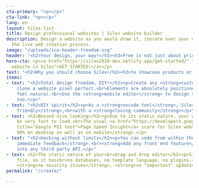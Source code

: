 ```yaml
---
cta-primary: "<p></p>"
cta-link: "<p></p>"
lang: en
layout: tiles-list
title: Design professional websites | Silex website builder
description: Design a website as you would draw it, iterate over your design, embrace
  the live web creation process.
image: "/uploads/ico-header-freedom.svg"
header: "<h2>Your design, your way!</h2><h3>Free is not just about price. #Freedom.</h3>"
hero-cta: <p><a href="https://silex2020-dev.netlify.app/get-started/" title="Create
  website in Silex">GET STARTED!</a></p>
text: "<h2>Why you should choose Silex</h2><h3>to showcase products or a project?</h3>"
items:
- text: "<h2>Total design freedom, DIY!</h2><p>Create any <strong>custom design</strong>,
    clone a website pixel perfect.<br>Elements are absolutely positioned to make it
    feel natural.<br>Use the <strong>mobile editor</strong> to design the mobile version
    too.</p>"
- text: "<h2>DIY spirit</h2><p>As a <strong>nocode tool</strong>, Silex is <strong>maker
    friendly</strong>,<br>with a <strong>loving community</strong></p>"
- text: <h2>Beyond nice looking</h2><p>Due to its static nature, your website will
    be very fast to load.<br>The usual <a href="https://developers.google.com/speed/pagespeed/insights/"
    title="Google PSI test">Page Speed Insight</a> score for Silex websites is<br><strong>&gt;
    90% on desktop as well as on mobile</strong>.</p>
- text: "<h2>Hacking without limits</h2><p>You can code from within the editor,<br>with<strong>
    immediate feedback</strong>.<br><strong>Add any front end feature</strong>. Plug
    into any third party API.</p>"
- text: <h2>The static nature of your<br>drag and drop editor</h2><p>Silex uses only
    file, so it has<br>no databases, no template language, no plugins.<br>This means
    <strong>no security issues</strong>, <strong>no "important" updates</strong>.</p>
permalink: "/create/"

---
```

